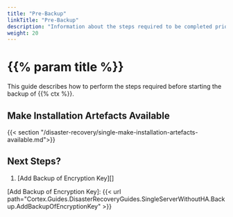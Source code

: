```yaml
---
title: "Pre-Backup"
linkTitle: "Pre-Backup"
description: "Information about the steps required to be completed prior to starting the backup process."
weight: 20
---
```


# {{% param title %}}

This guide describes how to perform the steps required before starting the backup of {{% ctx %}}.

## Make Installation Artefacts Available

{{< section "/disaster-recovery/single-make-installation-artefacts-available.md">}}

## Next Steps?

1. [Add Backup of Encryption Key][]

[Add Backup of Encryption Key]: {{< url path="Cortex.Guides.DisasterRecoveryGuides.SingleServerWithoutHA.Backup.AddBackupOfEncryptionKey" >}}
